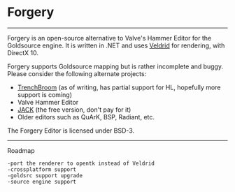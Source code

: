 Forgery
======


---

Forgery is an open-source alternative to Valve's Hammer Editor for the Goldsource engine.
It is written in .NET and uses [Veldrid][2] for rendering, with DirectX 10.

Forgery supports Goldsource mapping but is rather incomplete and buggy. Please consider the following alternate projects:

- [TrenchBroom](https://github.com/kduske/TrenchBroom) (as of writing, has partial support for HL, hopefully more support is coming)
- Valve Hammer Editor
- [JACK](http://jack.hlfx.ru/en/download.html) (the free version, don't pay for it)
- Older editors such as QuArK, BSP, Radiant, etc.

The Forgery Editor is licensed under BSD-3.

[1]: http://Forgery-editor.com/
[2]: https://github.com/mellinoe/veldrid/

---
Roadmap

    -port the renderer to opentk instead of Veldrid
    -crossplatform support
    -goldsrc support upgrade 
    -source engine support
